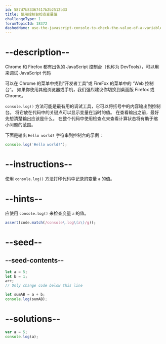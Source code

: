 ```yaml
---
id: 587d7b83367417b2b2512b33
title: 使用控制台检查变量值
challengeType: 1
forumTopicId: 18372
dashedName: use-the-javascript-console-to-check-the-value-of-a-variable
---
```


# --description--

Chrome 和 Firefox 都有出色的 JavaScript 控制台（也称为 DevTools），可以用来调试 JavaScript 代码

可以在 Chrome 的菜单中找到“开发者工具”或 FireFox 的菜单中的 “Web 控制台”。 如果你使用其他浏览器或手机，我们强烈建议你切换到桌面版 Firefox 或 Chrome。

`console.log()` 方法可能是最有用的调试工具，它可以将括号中的内容输出到控制台。 将它放在代码中的关键点可以显示变量在当时的值。 在查看输出之前，最好先想清楚输出应该是什么。 在整个代码中使用检查点来查看计算状态将有助于缩小问题的范围。

下面是输出 `Hello world!` 字符串到控制台的示例：

```js
console.log('Hello world!');
```

# --instructions--

使用 `console.log()` 方法打印代码中记录的变量 `a` 的值。

# --hints--

应使用 `console.log()` 来检查变量 `a` 的值。

```js
assert(code.match(/console\.log\(a\)/g));
```

# --seed--

## --seed-contents--

```js
let a = 5;
let b = 1;
a++;
// Only change code below this line

let sumAB = a + b;
console.log(sumAB);
```

# --solutions--

```js
var a = 5;
console.log(a);
```
